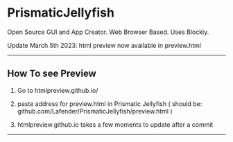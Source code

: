 # PrismaticJellyfish
Open Source GUI and App Creator. Web Browser Based. Uses Blockly.

Update March 5th 2023:
html preview now available in preview.html


***

## How To see Preview

1. Go to htmlpreview.github.io/

2. paste address for preview.html in Prismatic Jellyfish
( 
should be: 
github.com/Lafender/PrismaticJellyfish/preview.html 
)

3. htmlpreview.github.io takes a few moments to update after a commit

***
